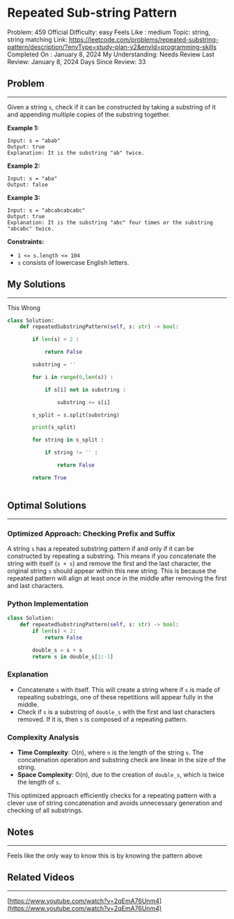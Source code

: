# Repeated Sub-string Pattern

Problem: 459
Official Difficulty: easy
Feels Like : medium
Topic: string, string matching
Link: https://leetcode.com/problems/repeated-substring-pattern/description/?envType=study-plan-v2&envId=programming-skills
Completed On : January 8, 2024
My Understanding: Needs Review
Last Review: January 8, 2024
Days Since Review: 33

## Problem

---

Given a string `s`, check if it can be constructed by taking a substring of it and appending multiple copies of the substring together.

**Example 1:**

```
Input: s = "abab"
Output: true
Explanation: It is the substring "ab" twice.

```

**Example 2:**

```
Input: s = "aba"
Output: false

```

**Example 3:**

```
Input: s = "abcabcabcabc"
Output: true
Explanation: It is the substring "abc" four times or the substring "abcabc" twice.

```

**Constraints:**

- `1 <= s.length <= 104`
- `s` consists of lowercase English letters.

## My Solutions

---

This Wrong

```python
class Solution:
    def repeatedSubstringPattern(self, s: str) -> bool:

        if len(s) < 2 : 

            return False 

        substring = ''

        for i in range(0,len(s)) : 

            if s[i] not in substring : 

                substring += s[i]

        s_split = s.split(substring)

        print(s_split)

        for string in s_split : 

            if string != '' : 

                return False 

        return True
```

```python

```

## Optimal Solutions

---

### Optimized Approach: Checking Prefix and Suffix

A string `s` has a repeated substring pattern if and only if it can be constructed by repeating a substring. This means if you concatenate the string with itself (`s + s`) and remove the first and the last character, the original string `s` should appear within this new string. This is because the repeated pattern will align at least once in the middle after removing the first and last characters.

### Python Implementation

```python
class Solution:
    def repeatedSubstringPattern(self, s: str) -> bool:
        if len(s) < 2:
            return False

        double_s = s + s
        return s in double_s[1:-1]

```

### Explanation

- Concatenate `s` with itself. This will create a string where if `s` is made of repeating substrings, one of these repetitions will appear fully in the middle.
- Check if `s` is a substring of `double_s` with the first and last characters removed. If it is, then `s` is composed of a repeating pattern.

### Complexity Analysis

- **Time Complexity**: O(n), where `n` is the length of the string `s`. The concatenation operation and substring check are linear in the size of the string.
- **Space Complexity**: O(n), due to the creation of `double_s`, which is twice the length of `s`.

This optimized approach efficiently checks for a repeating pattern with a clever use of string concatenation and avoids unnecessary generation and checking of all substrings.

## Notes

---

 Feels like the only way to know this is by knowing the pattern above

## Related Videos

---

[https://www.youtube.com/watch?v=2qEmA76Unm4](https://www.youtube.com/watch?v=2qEmA76Unm4)